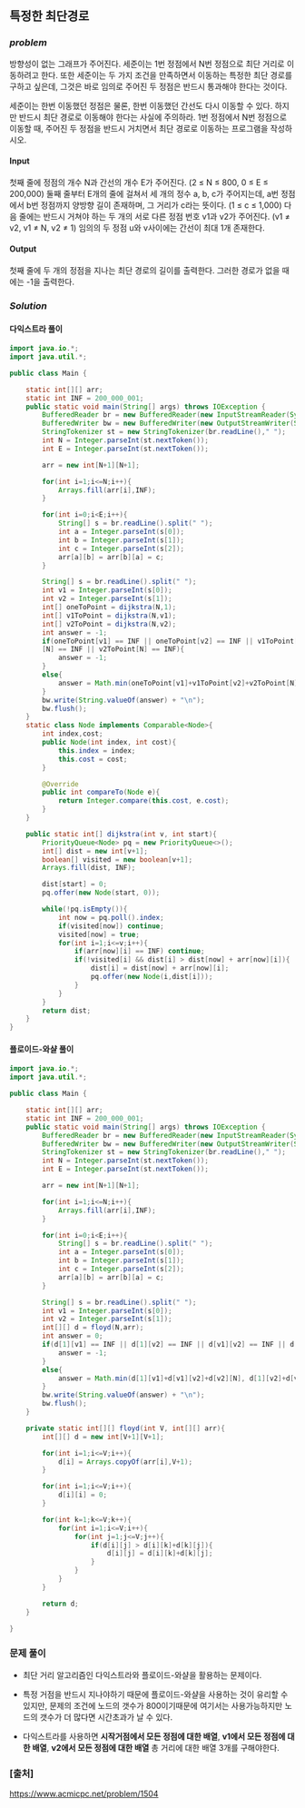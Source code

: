 ## **특정한 최단경로**


### ***problem***
방향성이 없는 그래프가 주어진다. 세준이는 1번 정점에서 N번 정점으로 최단 거리로 이동하려고 한다. 또한 세준이는 두 가지 조건을 만족하면서 이동하는 특정한 최단 경로를 구하고 싶은데, 그것은 바로 임의로 주어진 두 정점은 반드시 통과해야 한다는 것이다.

세준이는 한번 이동했던 정점은 물론, 한번 이동했던 간선도 다시 이동할 수 있다. 하지만 반드시 최단 경로로 이동해야 한다는 사실에 주의하라. 1번 정점에서 N번 정점으로 이동할 때, 주어진 두 정점을 반드시 거치면서 최단 경로로 이동하는 프로그램을 작성하시오.
#### **Input**
첫째 줄에 정점의 개수 N과 간선의 개수 E가 주어진다. (2 ≤ N ≤ 800, 0 ≤ E ≤ 200,000) 둘째 줄부터 E개의 줄에 걸쳐서 세 개의 정수 a, b, c가 주어지는데, a번 정점에서 b번 정점까지 양방향 길이 존재하며, 그 거리가 c라는 뜻이다. (1 ≤ c ≤ 1,000) 다음 줄에는 반드시 거쳐야 하는 두 개의 서로 다른 정점 번호 v1과 v2가 주어진다. (v1 ≠ v2, v1 ≠ N, v2 ≠ 1) 임의의 두 정점 u와 v사이에는 간선이 최대 1개 존재한다.

#### **Output**
첫째 줄에 두 개의 정점을 지나는 최단 경로의 길이를 출력한다. 그러한 경로가 없을 때에는 -1을 출력한다.

### ***Solution***
#### 다익스트라 풀이
``` java
import java.io.*;
import java.util.*;

public class Main {

    static int[][] arr;
    static int INF = 200_000_001;
    public static void main(String[] args) throws IOException {
        BufferedReader br = new BufferedReader(new InputStreamReader(System.in));
        BufferedWriter bw = new BufferedWriter(new OutputStreamWriter(System.out));
        StringTokenizer st = new StringTokenizer(br.readLine()," ");
        int N = Integer.parseInt(st.nextToken());
        int E = Integer.parseInt(st.nextToken());

        arr = new int[N+1][N+1];

        for(int i=1;i<=N;i++){
            Arrays.fill(arr[i],INF);
        }

        for(int i=0;i<E;i++){
            String[] s = br.readLine().split(" ");
            int a = Integer.parseInt(s[0]);
            int b = Integer.parseInt(s[1]);
            int c = Integer.parseInt(s[2]);
            arr[a][b] = arr[b][a] = c;
        }

        String[] s = br.readLine().split(" ");
        int v1 = Integer.parseInt(s[0]);
        int v2 = Integer.parseInt(s[1]);
        int[] oneToPoint = dijkstra(N,1);
        int[] v1ToPoint = dijkstra(N,v1);
        int[] v2ToPoint = dijkstra(N,v2);
        int answer = -1;
        if(oneToPoint[v1] == INF || oneToPoint[v2] == INF || v1ToPoint[v2] == INF || v2ToPoint[v1] == INF || v1ToPoint
        [N] == INF || v2ToPoint[N] == INF){
            answer = -1;
        }
        else{
            answer = Math.min(oneToPoint[v1]+v1ToPoint[v2]+v2ToPoint[N], oneToPoint[v2]+v2ToPoint[v1]+v1ToPoint[N]);
        }
        bw.write(String.valueOf(answer) + "\n");
        bw.flush();
    }
    static class Node implements Comparable<Node>{
        int index,cost;
        public Node(int index, int cost){
            this.index = index;
            this.cost = cost;
        }

        @Override
        public int compareTo(Node e){
            return Integer.compare(this.cost, e.cost);
        }
    }

    public static int[] dijkstra(int v, int start){
        PriorityQueue<Node> pq = new PriorityQueue<>();
        int[] dist = new int[v+1];
        boolean[] visited = new boolean[v+1];
        Arrays.fill(dist, INF);

        dist[start] = 0;
        pq.offer(new Node(start, 0));

        while(!pq.isEmpty()){
            int now = pq.poll().index;
            if(visited[now]) continue;
            visited[now] = true;
            for(int i=1;i<=v;i++){
                if(arr[now][i] == INF) continue;
                if(!visited[i] && dist[i] > dist[now] + arr[now][i]){
                    dist[i] = dist[now] + arr[now][i];
                    pq.offer(new Node(i,dist[i]));
                }
            }
        }
        return dist;
    }
}
```

#### 플로이드-와샬 풀이
``` java
import java.io.*;
import java.util.*;

public class Main {

    static int[][] arr;
    static int INF = 200_000_001;
    public static void main(String[] args) throws IOException {
        BufferedReader br = new BufferedReader(new InputStreamReader(System.in));
        BufferedWriter bw = new BufferedWriter(new OutputStreamWriter(System.out));
        StringTokenizer st = new StringTokenizer(br.readLine()," ");
        int N = Integer.parseInt(st.nextToken());
        int E = Integer.parseInt(st.nextToken());

        arr = new int[N+1][N+1];

        for(int i=1;i<=N;i++){
            Arrays.fill(arr[i],INF);
        }

        for(int i=0;i<E;i++){
            String[] s = br.readLine().split(" ");
            int a = Integer.parseInt(s[0]);
            int b = Integer.parseInt(s[1]);
            int c = Integer.parseInt(s[2]);
            arr[a][b] = arr[b][a] = c;
        }

        String[] s = br.readLine().split(" ");
        int v1 = Integer.parseInt(s[0]);
        int v2 = Integer.parseInt(s[1]);
        int[][] d = floyd(N,arr);
        int answer = 0;
        if(d[1][v1] == INF || d[1][v2] == INF || d[v1][v2] == INF || d[v1][N] == INF || d[v2][N] == INF){
            answer = -1;
        }
        else{
            answer = Math.min(d[1][v1]+d[v1][v2]+d[v2][N], d[1][v2]+d[v2][v1]+d[v1][N]);
        }
        bw.write(String.valueOf(answer) + "\n");
        bw.flush();
    }

    private static int[][] floyd(int V, int[][] arr){
        int[][] d = new int[V+1][V+1];

        for(int i=1;i<=V;i++){
            d[i] = Arrays.copyOf(arr[i],V+1);
        }

        for(int i=1;i<=V;i++){
            d[i][i] = 0;
        }

        for(int k=1;k<=V;k++){
            for(int i=1;i<=V;i++){
                for(int j=1;j<=V;j++){
                    if(d[i][j] > d[i][k]+d[k][j]){
                        d[i][j] = d[i][k]+d[k][j];
                    }
                }
            }
        }

        return d;
    }

}
```
### **문제 풀이**
- 최단 거리 알고리즘인 다익스트라와 플로이드-와샬을 활용하는 문제이다.

- 특정 거점을 반드시 지나야하기 때문에 플로이드-와샬을 사용하는 것이 유리할 수 있지만, 문제의 조건에 노드의 갯수가 800이기때문에 여기서는 사용가능하지만 노드의 갯수가 더 많다면 시간초과가 날 수 있다.

- 다익스트라를 사용하면 **시작거점에서 모든 정점에 대한 배열**, **v1에서 모든 정점에 대한 배열**, **v2에서 모든 정점에 대한 배열** 총 거리에 대한 배열 3개를 구해야한다.


### **[출처]**
https://www.acmicpc.net/problem/1504